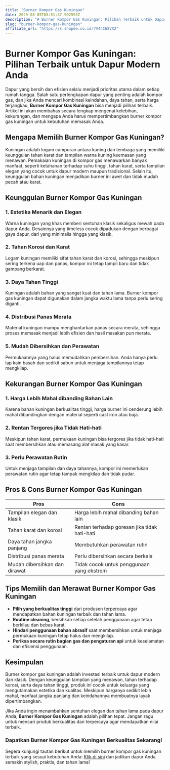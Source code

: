 ```yaml
---
title: "Burner Kompor Gas Kuningan"
date: 2025-08-05T08:51:37.902593Z
description: "# Burner Kompor Gas Kuningan: Pilihan Terbaik untuk Dapur Modern Anda..."
slug: "burner-kompor-gas-kuningan"
affiliate_url: "https://s.shopee.co.id/7V44C68VX2"
---
```

# Burner Kompor Gas Kuningan: Pilihan Terbaik untuk Dapur Modern Anda

Dapur yang bersih dan efisien selalu menjadi prioritas utama dalam setiap rumah tangga. Salah satu perlengkapan dapur yang penting adalah kompor gas, dan jika Anda mencari kombinasi keindahan, daya tahan, serta harga terjangkau, **Burner Kompor Gas Kuningan** bisa menjadi pilihan terbaik. Artikel ini akan membahas secara lengkap mengenai kelebihan, kekurangan, dan mengapa Anda harus mempertimbangkan burner kompor gas kuningan untuk kebutuhan memasak Anda.

## Mengapa Memilih Burner Kompor Gas Kuningan?

Kuningan adalah logam campuran antara kuning dan tembaga yang memiliki keunggulan tahan karat dan tampilan warna kuning keemasan yang menawan. Pemakaian kuningan di kompor gas menawarkan banyak manfaat, seperti ketahanan terhadap suhu tinggi, tahan karat, serta tampilan elegan yang cocok untuk dapur modern maupun tradisional. Selain itu, keunggulan bahan kuningan menjadikan burner ini awet dan tidak mudah pecah atau karat.

## Keunggulan Burner Kompor Gas Kuningan

### 1. Estetika Menarik dan Elegan  
Warna kuningan yang khas memberi sentuhan klasik sekaligus mewah pada dapur Anda. Desainnya yang timeless cocok dipadukan dengan berbagai gaya dapur, dari yang minimalis hingga yang klasik.

### 2. Tahan Korosi dan Karat  
Logam kuningan memiliki sifat tahan karat dan korosi, sehingga meskipun sering terkena uap dan panas, kompor ini tetap tampil baru dan tidak gampang berkarat.

### 3. Daya Tahan Tinggi  
Kuningan adalah bahan yang sangat kuat dan tahan lama. Burner kompor gas kuningan dapat digunakan dalam jangka waktu lama tanpa perlu sering diganti.

### 4. Distribusi Panas Merata  
Material kuningan mampu menghantarkan panas secara merata, sehingga proses memasak menjadi lebih efisien dan hasil masakan pun merata.

### 5. Mudah Dibersihkan dan Perawatan  
Permukaannya yang halus memudahkan pembersihan. Anda hanya perlu lap kain basah dan sedikit sabun untuk menjaga tampilannya tetap mengkilap.

## Kekurangan Burner Kompor Gas Kuningan

### 1. Harga Lebih Mahal dibanding Bahan Lain  
Karena bahan kuningan berkualitas tinggi, harga burner ini cenderung lebih mahal dibandingkan dengan material seperti cast iron atau baja.

### 2. Rentan Tergores jika Tidak Hati-hati  
Meskipun tahan karat, permukaan kuningan bisa tergores jika tidak hati-hati saat membersihkan atau memasang alat masak yang kasar.

### 3. Perlu Perawatan Rutin  
Untuk menjaga tampilan dan daya tahannya, kompor ini memerlukan perawatan rutin agar tetap tampak mengkilap dan tidak pudar.

## Pros & Cons Burner Kompor Gas Kuningan

| **Pros**                                   | **Cons**                                        |
|-------------------------------------------|------------------------------------------------|
| Tampilan elegan dan klasik               | Harga lebih mahal dibanding bahan lain       |
| Tahan karat dan korosi                   | Rentan terhadap goresan jika tidak hati-hati |
| Daya tahan jangka panjang                 | Membutuhkan perawatan rutin                   |
| Distribusi panas merata                  | Perlu dibersihkan secara berkala            |
| Mudah dibersihkan dan dirawat           | Tidak cocok untuk penggunaan yang ekstrem |

## Tips Memilih dan Merawat Burner Kompor Gas Kuningan

- **Pilih yang berkualitas tinggi** dari produsen terpercaya agar mendapatkan bahan kuningan terbaik dan tahan lama.
- **Routine cleaning**, bersihkan setiap setelah penggunaan agar tetap berkilau dan bebas karat.
- **Hindari penggunaan bahan abrasif** saat membersihkan untuk menjaga permukaan kuningan tetap halus dan mengkilap.
- **Periksa secara rutin bagian gas dan pengaturan api** untuk keselamatan dan efisiensi penggunaan.

## Kesimpulan

Burner kompor gas kuningan adalah investasi terbaik untuk dapur modern dan klasik. Dengan keunggulan tampilan yang menawan, tahan terhadap korosi, serta daya tahan tinggi, produk ini cocok untuk keluarga yang mengutamakan estetika dan kualitas. Meskipun harganya sedikit lebih mahal, manfaat jangka panjang dan keindahannya membuatnya layak dipertimbangkan.

Jika Anda ingin menambahkan sentuhan elegan dan tahan lama pada dapur Anda, **Burner Kompor Gas Kuningan** adalah pilihan tepat. Jangan ragu untuk mencari produk berkualitas dan terpercaya agar mendapatkan nilai terbaik.

### Dapatkan Burner Kompor Gas Kuningan Berkualitas Sekarang!

Segera kunjungi tautan berikut untuk memilih burner kompor gas kuningan terbaik yang sesuai kebutuhan Anda: [Klik di sini](https://s.shopee.co.id/7V44C68VX2) dan jadikan dapur Anda semakin stylish, praktis, dan tahan lama!